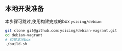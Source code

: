 ## 本地开发准备

本步骤可跳过,使用构建完成的box `ysicing/debian`

```bash
git clone git@github.com:ysicing/debian-vagrant.git
cd debian-vagrant
# 构建本地box
./build.sh
```